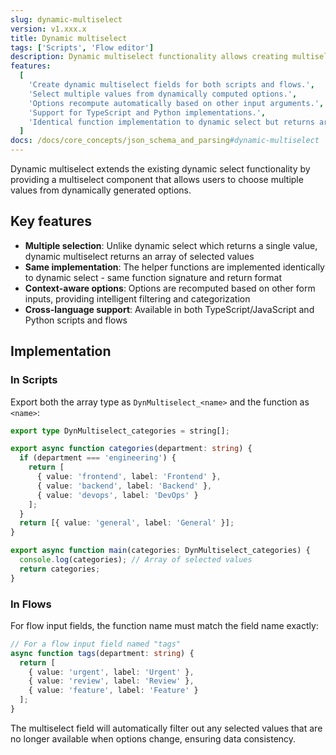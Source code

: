```yaml
---
slug: dynamic-multiselect
version: v1.xxx.x
title: Dynamic multiselect
tags: ['Scripts', 'Flow editor']
description: Dynamic multiselect functionality allows creating multiselect fields with dynamic options that recompute based on other input values.
features:
  [
    'Create dynamic multiselect fields for both scripts and flows.',
    'Select multiple values from dynamically computed options.',
    'Options recompute automatically based on other input arguments.',
    'Support for TypeScript and Python implementations.',
    'Identical function implementation to dynamic select but returns array of values.',
  ]
docs: /docs/core_concepts/json_schema_and_parsing#dynamic-multiselect
---
```


Dynamic multiselect extends the existing dynamic select functionality by providing a multiselect component that allows users to choose multiple values from dynamically generated options.

## Key features

- **Multiple selection**: Unlike dynamic select which returns a single value, dynamic multiselect returns an array of selected values
- **Same implementation**: The helper functions are implemented identically to dynamic select - same function signature and return format
- **Context-aware options**: Options are recomputed based on other form inputs, providing intelligent filtering and categorization
- **Cross-language support**: Available in both TypeScript/JavaScript and Python scripts and flows

## Implementation

### In Scripts
Export both the array type as `DynMultiselect_<name>` and the function as `<name>`:

```typescript
export type DynMultiselect_categories = string[];

export async function categories(department: string) {
  if (department === 'engineering') {
    return [
      { value: 'frontend', label: 'Frontend' },
      { value: 'backend', label: 'Backend' },
      { value: 'devops', label: 'DevOps' }
    ];
  }
  return [{ value: 'general', label: 'General' }];
}

export async function main(categories: DynMultiselect_categories) {
  console.log(categories); // Array of selected values
  return categories;
}
```

### In Flows
For flow input fields, the function name must match the field name exactly:

```typescript
// For a flow input field named "tags"
async function tags(department: string) {
  return [
    { value: 'urgent', label: 'Urgent' },
    { value: 'review', label: 'Review' },
    { value: 'feature', label: 'Feature' }
  ];
}
```

The multiselect field will automatically filter out any selected values that are no longer available when options change, ensuring data consistency.